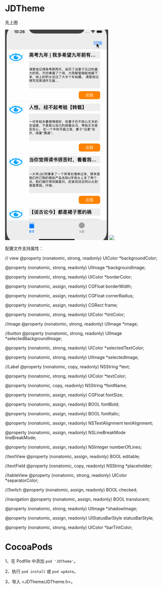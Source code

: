 # JDTheme


先上图

![](https://github.com/JDongKhan/JDTheme/blob/master/demo.gif) ![](https://github.com/JDongKhan/JDTheme/blob/master/demo1.png)



配置文件支持属性：

// view
@property (nonatomic, strong, readonly) UIColor *backgroundColor;

@property (nonatomic, strong, readonly) UIImage *backgroundImage;

@property (nonatomic, strong, readonly) UIColor *borderColor;

@property (nonatomic, assign, readonly) CGFloat borderWidth;

@property (nonatomic, assign, readonly) CGFloat cornerRadius;

@property (nonatomic, assign, readonly) CGRect frame;

@property (nonatomic, strong, readonly) UIColor *tintColor;

//image
@property (nonatomic, strong, readonly) UIImage *image;

//button
@property (nonatomic, strong, readonly) UIImage *selectedBackgroundImage;

@property (nonatomic, strong, readonly) UIColor *selectedTextColor;

@property (nonatomic, strong, readonly) UIImage *selectedImage;

//Label
@property (nonatomic, copy, readonly) NSString *text;

@property (nonatomic, strong, readonly) UIColor *textColor;

@property (nonatomic, copy, readonly) NSString *fontName;

@property (nonatomic, assign, readonly) CGFloat fontSize;

@property (nonatomic, assign, readonly) BOOL fontBold;

@property (nonatomic, assign, readonly) BOOL fontItalic;

@property (nonatomic, assign, readonly) NSTextAlignment textAlignment;

@property (nonatomic, assign, readonly) NSLineBreakMode lineBreakMode;

@property (nonatomic, assign, readonly) NSInteger numberOfLines;

//textView
@property (nonatomic, assign, readonly) BOOL editable;

//textField
@property (nonatomic, copy, readonly) NSString *placeholder;

//tableView
@property (nonatomic, strong, readonly) UIColor *separatorColor;

//Switch
@property (nonatomic, assign, readonly) BOOL checked;

//navigation
@property (nonatomic, assign, readonly) BOOL translucent;

@property (nonatomic, strong, readonly) UIImage *shadowImage;

@property (nonatomic, assign, readonly) UIStatusBarStyle statusBarStyle;

@property (nonatomic, strong, readonly) UIColor *barTintColor;


# CocoaPods

1、在 Podfile 中添加 `pod 'JDTheme'`。

2、执行 `pod install` 或 `pod update`。

3、导入 \<JDTheme/JDTheme.h\>。
